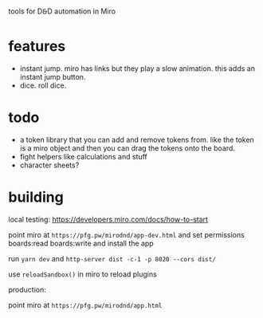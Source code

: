 tools for D🙲D automation in Miro

# features

- instant jump. miro has links but they play a slow animation. this adds an instant jump button.
- dice. roll dice.

# todo

- a token library that you can add and remove tokens from. like the token is a miro object and then you can drag the tokens onto the board.
- fight helpers like calculations and stuff
- character sheets?

# building

local testing: https://developers.miro.com/docs/how-to-start

point miro at `https://pfg.pw/mirodnd/app-dev.html` and set permissions boards:read boards:write and install the app

run `yarn dev` and `http-server dist -c-1 -p 8020 --cors dist/`

use `reloadSandbox()` in miro to reload plugins

production:

point miro at `https://pfg.pw/mirodnd/app.html`
